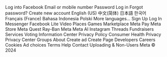 Log into Facebook
Email or mobile number
Password
Log in
Forgot password?
Create new account
English (US)
中文(简体)
日本語
한국어
Français (France)
Bahasa Indonesia
Polski
More languages…
Sign Up
Log In
Messenger
Facebook Lite
Video
Places
Games
Marketplace
Meta Pay
Meta Store
Meta Quest
Ray-Ban Meta
Meta AI
Instagram
Threads
Fundraisers
Services
Voting Information Center
Privacy Policy
Consumer Health Privacy
Privacy Center
Groups
About
Create ad
Create Page
Developers
Careers
Cookies
Ad choices 
Terms
Help
Contact Uploading & Non-Users
Meta © 2024